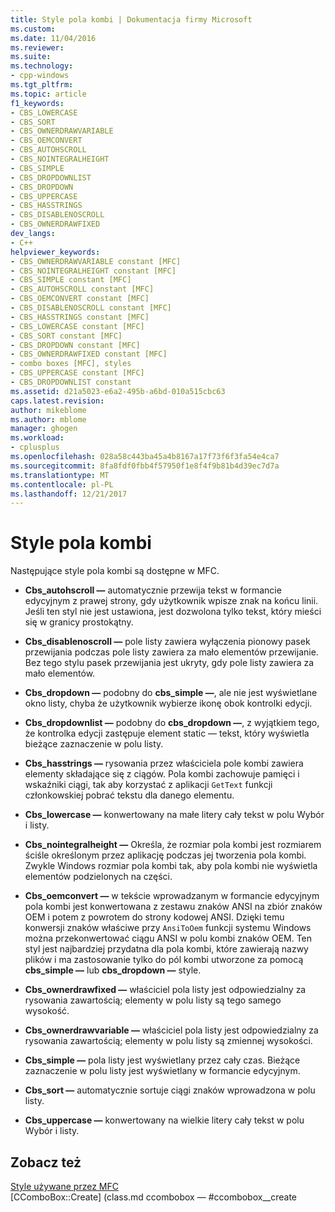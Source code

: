 ```yaml
---
title: Style pola kombi | Dokumentacja firmy Microsoft
ms.custom: 
ms.date: 11/04/2016
ms.reviewer: 
ms.suite: 
ms.technology:
- cpp-windows
ms.tgt_pltfrm: 
ms.topic: article
f1_keywords:
- CBS_LOWERCASE
- CBS_SORT
- CBS_OWNERDRAWVARIABLE
- CBS_OEMCONVERT
- CBS_AUTOHSCROLL
- CBS_NOINTEGRALHEIGHT
- CBS_SIMPLE
- CBS_DROPDOWNLIST
- CBS_DROPDOWN
- CBS_UPPERCASE
- CBS_HASSTRINGS
- CBS_DISABLENOSCROLL
- CBS_OWNERDRAWFIXED
dev_langs:
- C++
helpviewer_keywords:
- CBS_OWNERDRAWVARIABLE constant [MFC]
- CBS_NOINTEGRALHEIGHT constant [MFC]
- CBS_SIMPLE constant [MFC]
- CBS_AUTOHSCROLL constant [MFC]
- CBS_OEMCONVERT constant [MFC]
- CBS_DISABLENOSCROLL constant [MFC]
- CBS_HASSTRINGS constant [MFC]
- CBS_LOWERCASE constant [MFC]
- CBS_SORT constant [MFC]
- CBS_DROPDOWN constant [MFC]
- CBS_OWNERDRAWFIXED constant [MFC]
- combo boxes [MFC], styles
- CBS_UPPERCASE constant [MFC]
- CBS_DROPDOWNLIST constant
ms.assetid: d21a5023-e6a2-495b-a6bd-010a515cbc63
caps.latest.revision: 
author: mikeblome
ms.author: mblome
manager: ghogen
ms.workload:
- cplusplus
ms.openlocfilehash: 028a58c443ba45a4b8167a17f73f6f3fa54e4ca7
ms.sourcegitcommit: 8fa8fdf0fbb4f57950f1e8f4f9b81b4d39ec7d7a
ms.translationtype: MT
ms.contentlocale: pl-PL
ms.lasthandoff: 12/21/2017
---
```

# <a name="combo-box-styles"></a>Style pola kombi
Następujące style pola kombi są dostępne w MFC.  
  
-   **Cbs_autohscroll —** automatycznie przewija tekst w formancie edycyjnym z prawej strony, gdy użytkownik wpisze znak na końcu linii. Jeśli ten styl nie jest ustawiona, jest dozwolona tylko tekst, który mieści się w granicy prostokątny.  
  
-   **Cbs_disablenoscroll —** pole listy zawiera wyłączenia pionowy pasek przewijania podczas pole listy zawiera za mało elementów przewijanie. Bez tego stylu pasek przewijania jest ukryty, gdy pole listy zawiera za mało elementów.  
  
-   **Cbs_dropdown —** podobny do **cbs_simple —**, ale nie jest wyświetlane okno listy, chyba że użytkownik wybierze ikonę obok kontrolki edycji.  
  
-   **Cbs_dropdownlist —** podobny do **cbs_dropdown —**, z wyjątkiem tego, że kontrolka edycji zastępuje element static — tekst, który wyświetla bieżące zaznaczenie w polu listy.  
  
-   **Cbs_hasstrings —** rysowania przez właściciela pole kombi zawiera elementy składające się z ciągów. Pola kombi zachowuje pamięci i wskaźniki ciągi, tak aby korzystać z aplikacji `GetText` funkcji członkowskiej pobrać tekstu dla danego elementu.  
  
-   **Cbs_lowercase —** konwertowany na małe litery cały tekst w polu Wybór i listy.  
  
-   **Cbs_nointegralheight —** Określa, że rozmiar pola kombi jest rozmiarem ściśle określonym przez aplikację podczas jej tworzenia pola kombi. Zwykle Windows rozmiar pola kombi tak, aby pola kombi nie wyświetla elementów podzielonych na części.  
  
-   **Cbs_oemconvert —** w tekście wprowadzanym w formancie edycyjnym pola kombi jest konwertowana z zestawu znaków ANSI na zbiór znaków OEM i potem z powrotem do strony kodowej ANSI. Dzięki temu konwersji znaków właściwe przy `AnsiToOem` funkcji systemu Windows można przekonwertować ciągu ANSI w polu kombi znaków OEM. Ten styl jest najbardziej przydatna dla pola kombi, które zawierają nazwy plików i ma zastosowanie tylko do pól kombi utworzone za pomocą **cbs_simple —** lub **cbs_dropdown —** style.  
  
-   **Cbs_ownerdrawfixed —** właściciel pola listy jest odpowiedzialny za rysowania zawartością; elementy w polu listy są tego samego wysokość.  
  
-   **Cbs_ownerdrawvariable —** właściciel pola listy jest odpowiedzialny za rysowania zawartością; elementy w polu listy są zmiennej wysokości.  
  
-   **Cbs_simple —** pola listy jest wyświetlany przez cały czas. Bieżące zaznaczenie w polu listy jest wyświetlany w formancie edycyjnym.  
  
-   **Cbs_sort —** automatycznie sortuje ciągi znaków wprowadzona w polu listy.  
  
-   **Cbs_uppercase —** konwertowany na wielkie litery cały tekst w polu Wybór i listy.  
  
## <a name="see-also"></a>Zobacz też  
 [Style używane przez MFC](../../mfc/reference/styles-used-by-mfc.md)   
 [CComboBox::Create] (class.md ccombobox — #ccombobox__create   




